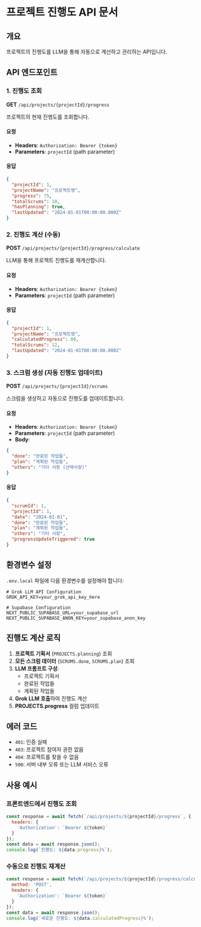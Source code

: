# 프로젝트 진행도 API 문서

## 개요
프로젝트의 진행도를 LLM을 통해 자동으로 계산하고 관리하는 API입니다.

## API 엔드포인트

### 1. 진행도 조회
**GET** `/api/projects/{projectId}/progress`

프로젝트의 현재 진행도를 조회합니다.

#### 요청
- **Headers**: `Authorization: Bearer {token}`
- **Parameters**: `projectId` (path parameter)

#### 응답
```json
{
  "projectId": 1,
  "projectName": "프로젝트명",
  "progress": 75,
  "totalScrums": 10,
  "hasPlanning": true,
  "lastUpdated": "2024-01-01T00:00:00.000Z"
}
```

### 2. 진행도 계산 (수동)
**POST** `/api/projects/{projectId}/progress/calculate`

LLM을 통해 프로젝트 진행도를 재계산합니다.

#### 요청
- **Headers**: `Authorization: Bearer {token}`
- **Parameters**: `projectId` (path parameter)

#### 응답
```json
{
  "projectId": 1,
  "projectName": "프로젝트명",
  "calculatedProgress": 80,
  "totalScrums": 12,
  "lastUpdated": "2024-01-01T00:00:00.000Z"
}
```

### 3. 스크럼 생성 (자동 진행도 업데이트)
**POST** `/api/projects/{projectId}/scrums`

스크럼을 생성하고 자동으로 진행도를 업데이트합니다.

#### 요청
- **Headers**: `Authorization: Bearer {token}`
- **Parameters**: `projectId` (path parameter)
- **Body**:
```json
{
  "done": "완료된 작업들",
  "plan": "계획된 작업들",
  "others": "기타 사항 (선택사항)"
}
```

#### 응답
```json
{
  "scrumId": 1,
  "projectId": 1,
  "date": "2024-01-01",
  "done": "완료된 작업들",
  "plan": "계획된 작업들",
  "others": "기타 사항",
  "progressUpdateTriggered": true
}
```

## 환경변수 설정

`.env.local` 파일에 다음 환경변수를 설정해야 합니다:

```env
# Grok LLM API Configuration
GROK_API_KEY=your_grok_api_key_here

# Supabase Configuration
NEXT_PUBLIC_SUPABASE_URL=your_supabase_url
NEXT_PUBLIC_SUPABASE_ANON_KEY=your_supabase_anon_key
```

## 진행도 계산 로직

1. **프로젝트 기획서** (`PROJECTS.planning`) 조회
2. **모든 스크럼 데이터** (`SCRUMS.done`, `SCRUMS.plan`) 조회
3. **LLM 프롬프트 구성**:
   - 프로젝트 기획서
   - 완료된 작업들
   - 계획된 작업들
4. **Grok LLM 호출**하여 진행도 계산
5. **PROJECTS.progress** 컬럼 업데이트

## 에러 코드

- `401`: 인증 실패
- `403`: 프로젝트 참여자 권한 없음
- `404`: 프로젝트를 찾을 수 없음
- `500`: 서버 내부 오류 또는 LLM 서비스 오류

## 사용 예시

### 프론트엔드에서 진행도 조회
```javascript
const response = await fetch(`/api/projects/${projectId}/progress`, {
  headers: {
    'Authorization': `Bearer ${token}`
  }
});
const data = await response.json();
console.log(`진행도: ${data.progress}%`);
```

### 수동으로 진행도 재계산
```javascript
const response = await fetch(`/api/projects/${projectId}/progress/calculate`, {
  method: 'POST',
  headers: {
    'Authorization': `Bearer ${token}`
  }
});
const data = await response.json();
console.log(`새로운 진행도: ${data.calculatedProgress}%`);
``` 